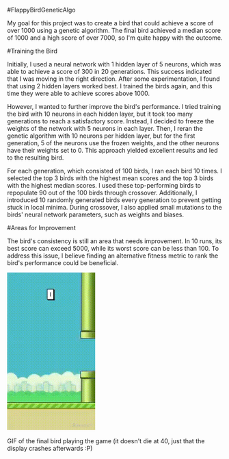 #FlappyBirdGeneticAlgo

My goal for this project was to create a bird that could achieve a score of over 1000 using a genetic algorithm. The final bird achieved a median score of 1000 and a high score of over 7000, so I'm quite happy with the outcome.

#Training the Bird

Initially, I used a neural network with 1 hidden layer of 5 neurons, which was able to achieve a score of 300 in 20 generations. This success indicated that I was moving in the right direction. After some experimentation, I found that using 2 hidden layers worked best. I trained the birds again, and this time they were able to achieve scores above 1000.

However, I wanted to further improve the bird's performance. I tried training the bird with 10 neurons in each hidden layer, but it took too many generations to reach a satisfactory score. Instead, I decided to freeze the weights of the network with 5 neurons in each layer. Then, I reran the genetic algorithm with 10 neurons per hidden layer, but for the first generation, 5 of the neurons use the frozen weights, and the other neurons have their weights set to 0. This approach yielded excellent results and led to the resulting bird.

For each generation, which consisted of 100 birds, I ran each bird 10 times. I selected the top 3 birds with the highest mean scores and the top 3 birds with the highest median scores. I used these top-performing birds to repopulate 90 out of the 100 birds through crossover. Additionally, I introduced 10 randomly generated birds every generation to prevent getting stuck in local minima. During crossover, I also applied small mutations to the birds' neural network parameters, such as weights and biases.

#Areas for Improvement

The bird's consistency is still an area that needs improvement. In 10 runs, its best score can exceed 5000, while its worst score can be less than 100. To address this issue, I believe finding an alternative fitness metric to rank the bird's performance could be beneficial.


![](https://github.com/daringtrifles/FlappyBirdGeneticAlgo/blob/main/FlappyBird.gif)

GIF of the final bird playing the game (it doesn't die at 40, just that the display crashes afterwards :P)


